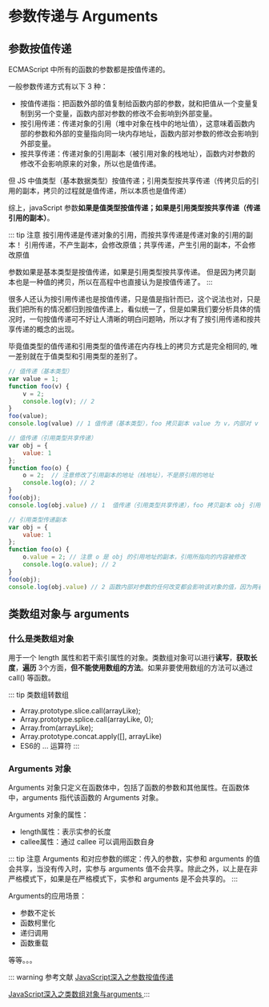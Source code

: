 # 参数传递与 Arguments

## 参数按值传递

ECMAScript 中所有的函数的参数都是按值传递的。

一般参数传递方式有以下 3 种：

- 按值传递指：把函数外部的值复制给函数内部的参数，就和把值从一个变量复制到另一个变量，函数内部对参数的修改不会影响到外部变量。
- 按引用传递：传递对象的引用（堆中对象在栈中的地址值），这意味着函数内部的参数和外部的变量指向同一块内存地址，函数内部对参数的修改会影响到外部变量。
- 按共享传递：传递对象的引用副本（被引用对象的栈地址），函数内对参数的修改不会影响原来的对象，所以也是值传递。

但 JS 中值类型（基本数据类型）按值传递；引用类型按共享传递（传拷贝后的引用的副本，拷贝的过程就是值传递，所以本质也是值传递）

综上，javaScript 参数**如果是值类型按值传递；如果是引用类型按共享传递（传递引用的副本）**。

::: tip 注意
按引用传递是传递对象的引用，而按共享传递是传递对象的引用的副本！
引用传递，不产生副本，会修改原值；共享传递，产生引用的副本，不会修改原值

参数如果是基本类型是按值传递，如果是引用类型按共享传递。
但是因为拷贝副本也是一种值的拷贝，所以在高程中也直接认为是按值传递了。
:::

很多人还认为按引用传递也是按值传递，只是值是指针而已，这个说法也对，只是我们把所有的情况都归到按值传递上，看似统一了，但是如果我们要分析具体的情况时，一句按值传递可不好让人清晰的明白问题呐，所以才有了按引用传递和按共享传递的概念的出现。

毕竟值类型的值传递和引用类型的值传递在内存栈上的拷贝方式是完全相同的, 唯一差别就在于值类型和引用类型的差别了。

```js
// 值传递（基本类型）
var value = 1;
function foo(v) {
    v = 2;
    console.log(v); // 2
}
foo(value);
console.log(value) // 1 值传递（基本类型），foo 拷贝副本 value 为 v，内部对 v 的修改，不影响原来的 value

// 值传递（引用类型共享传递）
var obj = {
    value: 1
};
function foo(o) {
    o = 2;  // 注意修改了引用副本的地址（栈地址），不是原引用的地址
    console.log(o); // 2
}
foo(obj);
console.log(obj.value) // 1  值传递（引用类型共享传递），foo 拷贝副本 obj 引用对象的地址为 o，对 o 的修改，不影响原来的 obj，此时 obj 和 o 的引用地址不一样

// 引用类型传递副本
var obj = {
    value: 1
};
function foo(o) {
    o.value = 2; // 注意 o 是 obj 的引用地址的副本，引用所指向的内容被修改
    console.log(o.value); // 2
}
foo(obj);
console.log(obj.value) // 2 函数内部对参数的任何改变都会影响该对象的值，因为两者虽然引用地址不一样但是引用的都是同一个对象
```

## 类数组对象与 arguments

### 什么是类数组对象

用于一个 length 属性和若干索引属性的对象。类数组对象可以进行**读写**，**获取长度**，**遍历** 3个方面，**但不能使用数组的方法**。如果非要使用数组的方法可以通过 call() 等函数。

::: tip 类数组转数组
- Array.prototype.slice.call(arrayLike);
- Array.prototype.splice.call(arrayLike, 0); 
- Array.from(arrayLike);
- Array.prototype.concat.apply([], arrayLike)
- ES6的 ... 运算符
:::

### Arguments 对象

Arguments 对象只定义在函数体中，包括了函数的参数和其他属性。在函数体中，arguments 指代该函数的 Arguments 对象。

Arguments 对象的属性：

- length属性：表示实参的长度
- callee属性：通过 callee 可以调用函数自身

::: tip 注意
Arguments 和对应参数的绑定：传入的参数，实参和 arguments 的值会共享，当没有传入时，实参与 arguments 值不会共享。除此之外，以上是在非严格模式下，如果是在严格模式下，实参和 arguments 是不会共享的。
:::

Arguments的应用场景：

- 参数不定长
- 函数柯里化
- 递归调用
- 函数重载

等等。。。

::: warning 参考文献
[JavaScript深入之参数按值传递](https://github.com/mqyqingfeng/Blog/issues/10)

[JavaScript深入之类数组对象与arguments ](https://github.com/mqyqingfeng/Blog/issues/14)
:::
